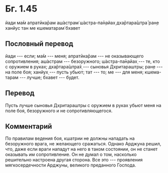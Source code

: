 # Бг. 1.45

йади ма̄м апратӣка̄рам аш́астрам̇ ш́астра-па̄н̣айах̣ дха̄ртара̄шт̣ра̄ ран̣е ханйус
тан ме кшематарам̇ бхавет

## Пословный перевод

йади --- если; ма̄м --- меня; апратӣка̄рам --- не оказывающего
сопротивления; аш́астрам --- безоружного; ш́астра-па̄н̣айах̣ --- те, кто с
оружием в руках; дха̄ртара̄шт̣ра̄х̣ --- сыновья Дхритараштры; ран̣е --- на
поле боя; ханйух̣ --- пусть убьют; тат --- то; ме --- для меня;
кшема-тарам --- лучше; бхавет --- будет.

## Перевод

Пусть лучше сыновья Дхритараштры с оружием в руках убьют меня на поле
боя, безоружного и не сопротивляющегося.

## Комментарий

По правилам ведения боя, кшатрии не должны нападать на безоружного
врага, не желающего сражаться. Однако Арджуна решил, что, даже если
враги нападут на него в таком состоянии, он не станет оказывать им
сопротивление. Он не думал о том, насколько решительно настроена другая
сторона. Все это --- проявления мягкосердечности Арджуны, великого
преданного Господа.

